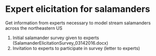 # Expert elicitation for salamanders

Get information from experts necessary to model stream salamanders across the northeastern US

1. Initial salamander survey given to experts (SalamanderElicitationSurvey_03142016.docx)
2. Invitation to experts to participate in survey (letter to experts)
